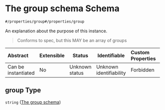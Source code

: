 # The group schema Schema

```txt
#/properties/group#/properties/group
```

An explanation about the purpose of this instance.


> Conforms to spec, but this MAY be an array of groups
>

| Abstract            | Extensible | Status         | Identifiable            | Custom Properties | Additional Properties | Access Restrictions | Defined In                                                                               |
| :------------------ | ---------- | -------------- | ----------------------- | :---------------- | --------------------- | ------------------- | ---------------------------------------------------------------------------------------- |
| Can be instantiated | No         | Unknown status | Unknown identifiability | Forbidden         | Allowed               | none                | [dataset.schema.json\*](../../schema/dataset/dataset.schema.json "open original schema") |

## group Type

`string` ([The group schema](dataset-properties-the-group-schema.md))
